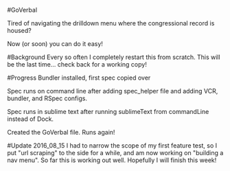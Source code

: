 #GoVerbal

Tired of navigating the drilldown menu where the congressional record is housed?

Now (or soon) you can do it easy!

#Background
Every so often I completely restart this from scratch.  This will be the last time... check back for a working copy!

#Progress
Bundler installed, first spec copied over

Spec runs on command line after adding spec_helper file and adding VCR, bundler, and RSpec configs.

Spec runs in sublime text after running sublimeText from commandLine instead of Dock.

Created the GoVerbal file.  Runs again!

#Update 2016_08_15
I had to narrow the scope of my first feature test, so I put "url scraping" to the side for a while, and am now working on "building a nav menu".  So far this is working out well.  Hopefully I will finish this week!
